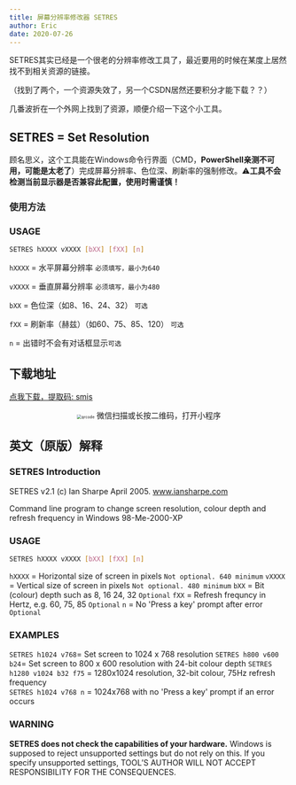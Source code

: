 ```yaml
---
title: 屏幕分辨率修改器 SETRES
author: Eric
date: 2020-07-26
---
```


SETRES其实已经是一个很老的分辨率修改工具了，最近要用的时候在某度上居然找不到相关资源的链接。

（找到了两个，一个资源失效了，另一个CSDN居然还要积分才能下载？？）

几番波折在一个外网上找到了资源，顺便介绍一下这个小工具。

## SETRES = Set Resolution

顾名思义，这个工具能在Windows命令行界面（CMD，**PowerShell亲测不可用，可能是太老了**）完成屏幕分辨率、色位深、刷新率的强制修改。⚠️**工具不会检测当前显示器是否兼容此配置，使用时需谨慎！**

### 使用方法

### USAGE

```bash
SETRES hXXXX vXXXX [bXX] [fXX] [n]
```

`hXXXX` = 水平屏幕分辨率 `必须填写，最小为640`

`vXXXX` = 垂直屏幕分辨率 `必须填写，最小为480`

`bXX` = 色位深（如8、16、24、32） `可选`

`fXX` = 刷新率（赫兹）（如60、75、85、120）   `可选`

`n` =  出错时不会有对话框显示`可选`

## 下载地址

 [点我下载，提取码: smis](https://pan.baidu.com/s/1cNfAWW4RVy7qn7UzbFBUnw) 
<p style="text-align:center;">
<img src="https://cdn.jsdelivr.net/gh/eric5013/image@master/2020/07/26/oC9TK41595758071492oC9TK4.jpeg" alt="qrcode" style="zoom:50%;" />
  微信扫描或长按二维码，打开小程序
</p>

## 英文（原版）解释

### SETRES Introduction

SETRES v2.1 (c) Ian Sharpe April 2005. www.iansharpe.com

Command line program to change screen resolution, colour depth and refresh frequency in Windows 98-Me-2000-XP

### USAGE

```bash
SETRES hXXXX vXXXX [bXX] [fXX] [n]
```

`hXXXX` = Horizontal size of screen in pixels          `Not optional. 640 minimum`
`vXXXX` = Vertical size of screen in pixels            `Not optional. 480 minimum`
`bXX` = Bit (colour) depth such as 8, 16 24, 32      `Optional`
`fXX` = Refresh frequncy in Hertz, e.g. 60, 75, 85   `Optional`
`n` = No 'Press a key' prompt after error          `Optional`

### EXAMPLES

`SETRES h1024 v768`= Set screen to 1024 x 768 resolution
`SETRES h800 v600 b24`= Set screen to 800 x 600 resolution with 24-bit colour depth
`SETRES h1280 v1024 b32 f75` = 1280x1024 resolution, 32-bit colour, 75Hz refresh frequency                                         
 `SETRES h1024 v768 n` = 1024x768 with no 'Press a key' prompt  if an error occurs

### WARNING

**SETRES does not check the capabilities of your hardware.** Windows is supposed to reject unsupported settings but do not rely on this.
If you specify unsupported settings, TOOL’S AUTHOR WILL NOT ACCEPT RESPONSIBILITY FOR THE CONSEQUENCES.

